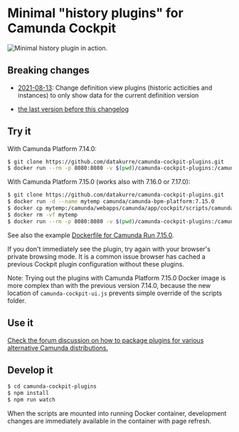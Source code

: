 Minimal "history plugins" for Camunda Cockpit
=============================================

![Minimal history plugin in action.](plugin.gif)

Breaking changes
----------------

* [2021-08-13](https://github.com/datakurre/camunda-cockpit-plugins/tree/66888bcb36f351880835b007b5e75dc44c732fb9): Change definition view plugins (historic acticities and instances) to only show data for the current definition version

* [the last version before this changelog](https://github.com/datakurre/camunda-cockpit-plugins/tree/608f7f1d2c240c810dac466890decb91f4da5688)


Try it
------

With Camunda Platform 7.14.0:

```bash
$ git clone https://github.com/datakurre/camunda-cockpit-plugins.git
$ docker run --rm -p 8080:8080 -v $(pwd)/camunda-cockpit-plugins:/camunda/webapps/camunda/app/cockpit/scripts/:ro camunda/camunda-bpm-platform:7.14.0
```

With Camunda Platform 7.15.0 (works also with 7.16.0 or 7.17.0):

```bash
$ git clone https://github.com/datakurre/camunda-cockpit-plugins.git
$ docker run -d --name mytemp camunda/camunda-bpm-platform:7.15.0
$ docker cp mytemp:/camunda/webapps/camunda/app/cockpit/scripts/camunda-cockpit-ui.js camunda-cockpit-plugins
$ docker rm -vf mytemp
$ docker run --rm -p 8080:8080 -v $(pwd)/camunda-cockpit-plugins:/camunda/webapps/camunda/app/cockpit/scripts/:ro camunda/camunda-bpm-platform:7.15.0
```

See also the example [Dockerfile for Camunda Run 7.15.0](https://github.com/datakurre/camunda-cockpit-plugins/issues/16#issuecomment-874499953).

If you don't immediately see the plugin, try again with your browser's private browsing mode. It is a common issue browser has cached a previous Cockpit plugin configuration without these plugins.

Note: Trying out the plugins with Camunda Platform 7.15.0 Docker image is more complex than with the previous version 7.14.0, because the new location of `camunda-cockpit-ui.js` prevents simple override of the scripts folder.


Use it
------

[Check the forum discussion on how to package plugins for various alternative Camunda distributions.](https://forum.camunda.org/t/minimal-cockpit-history-plugins-for-camunda-7-14-0/24651)


Develop it
----------

```bash
$ cd camunda-cockpit-plugins
$ npm install
$ npm run watch
```

When the scripts are mounted into running Docker container, development changes are immediately available in the container with page refresh.
